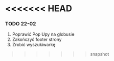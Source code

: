 <<<<<<< HEAD
=======
### TODO 22-02

1. Poprawić Pop Upy na globusie
2. Zakończyć footer strony
3. Zrobić wyszukiwarkę
>>>>>>> snapshot
